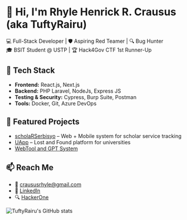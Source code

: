 # 👋 Hi, I'm Rhyle Henrick R. Crausus (aka TuftyRairu)

💻 Full-Stack Developer | 🛡️ Aspiring Red Teamer | 🔍 Bug Hunter  
🎓 BSIT Student @ USTP | 🏆 Hack4Gov CTF 1st Runner-Up

## 🔧 Tech Stack
- **Frontend:** React.js, Next.js
- **Backend:** PHP Laravel, NodeJs, Express JS
- **Testing & Security:** Cypress, Burp Suite, Postman
- **Tools:** Docker, Git, Azure DevOps

## 📂 Featured Projects
- [scholaRSerbisyo](https://github.com/orgs/scholaRSerbisyo/repositories) – Web + Mobile system for scholar service tracking
- [UApp](https://github.com/TuftyRairu/UApp) – Lost and Found platform for universities
- [WebTool and GPT System](https://github.com/TuftyRairu/WebtoolandGptSystem)

## 📫 Reach Me
- 📧 craususrhyle@gmail.com
- 🔗 [LinkedIn](https://www.linkedin.com/in/rhyle-henrick-crausus-181553253/)
- 🔍 [HackerOne](https://hackerone.com/tuftmist?type=user)

![TuftyRairu's GitHub stats](https://github-readme-stats.vercel.app/api?username=TuftyRairu&show_icons=true&theme=radical)
